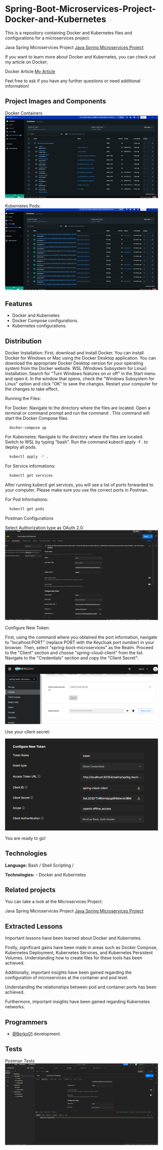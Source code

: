 
# Spring-Boot-Microservices-Project-Docker-and-Kubernetes

This is a repository containing Docker and Kubernetes files and configurations for a microservices project.

Java Spring Microservices Project [Java Spring Microservices Project]( https://github.com/Berko01/Spring-Boot-Microservice-Project)


If you want to learn more about Docker and Kubernetes, you can check out my article on Docker;

Docker Article [My Article](https://medium.com/@berkindundar2001/docker-nedir-neden-kullan%C4%B1l%C4%B1r-neden-%C3%B6nemlidir-f7a5c8583f2c)


Feel free to ask if you have any further questions or need additional information!







## Project Images and Components

Docker Containers
![Uygulama Ekran Görüntüsü](dockercontainers.png)

Kubernetes Pods:
![Uygulama Ekran Görüntüsü](dockercompose.png)



  
## Features

- Docker and Kubernetes
- Docker Compose configurations.
- Kubernetes configurations.


  
## Distribution

Docker Installation:
First, download and install Docker. You can install Docker for Windows or Mac using the Docker Desktop application. You can download the appropriate Docker Desktop version for your operating system from the Docker website.
WSL (Windows Subsystem for Linux) Installation:
Search for "Turn Windows features on or off" in the Start menu and open it.
In the window that opens, check the "Windows Subsystem for Linux" option and click "OK" to save the changes.
Restart your computer for the changes to take effect.

Running the Files:

For Docker:
Navigate to the directory where the files are located.
Open a terminal or command prompt and run the command . This command will start the Docker Compose files.
```terminal
  docker-compose up
```
For Kubernetes:
Navigate to the directory where the files are located.
Switch to WSL by typing "bash".
Run the command kubectl apply -f . to deploy all pods.
```bash
  kubectl apply -f .
```

For Service informations:
```bash
  kubectl get services
```
After running kubectl get services, you will see a list of ports forwarded to your computer. Please make sure you use the correct ports in Postman.


For Pod Informations:
```bash
  kubectl get pods
```

Postman Configurations

Select Authorization type as OAuth 2.0:
![Uygulama Ekran Görüntüsü](KeycloakConfigsOnPostman.png)

Configure New Token:

First, using the command where you obtained the port information, navigate to "localhost:PORT" (replace PORT with the Keycloak port number) in your browser. Then, select "spring-boot-microservices" as the Realm. Proceed to the "Client" section and choose "spring-cloud-client" from the list. Navigate to the "Credentials" section and copy the "Client Secret":

![Uygulama Ekran Görüntüsü](clientsecret.png)

Use your client secret:

![Uygulama Ekran Görüntüsü](KeycloakConfigsPostman2.png)

You are ready to go!








  
## Technologies

**Language:** Bash / Shell Scripting / 

**Technologies:** - Docker and Kubernetes
  
## Related projects

You can take a look at the Microservices Project:

Java Spring Microservices Project [Java Spring Microservices Project]( https://github.com/Berko01/Spring-Boot-Microservice-Project)





  
## Extracted Lessons

Important lessons have been learned about Docker and Kubernetes.

Firstly, significant gains have been made in areas such as Docker Compose, Kubernetes Deployment, Kubernetes Services, and Kubernetes Persistent Volumes. Understanding how to create files for these tools has been achieved.

Additionally, important insights have been gained regarding the configuration of microservices at the container and pod level.

Understanding the relationships between pod and container ports has been achieved.

Furthermore, important insights have been gained regarding Kubernetes networks.
  
## Programmers

- [@Berko01](https://github.com/Berko01) development.

  
## Tests

Postman Tests
![Uygulama Ekran Görüntüsü](Postman.png)

